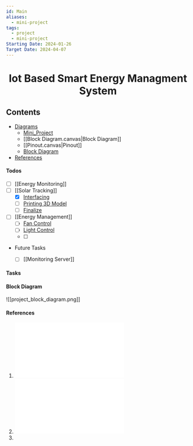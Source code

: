 ```yaml
---
id: Main
aliases:
  - mini-project
tags:
  - project
  - mini-project
Starting Date: 2024-01-26
Target Date: 2024-04-07
---
```

<h1 align="center"> <b>Iot Based Smart Energy Managment System</b></h1>


## Contents
- [Diagrams]()
	- [Mini_Project](Mini_Project.canvas)
	- [[Block Diagram.canvas|Block Diagram]]
	- [[Pinout.canvas|Pinout]]
	- [Block Diagram](#block%20diagram)
- [References](#references)

#### Todos
<!-- TODO: Complete This -->
- [ ] [[Energy Monitoring]] 
- [ ] [[Solar Tracking]]
	- [x] [Interfacing]()
	- [ ] [Printing 3D Model]()
	- [ ] [Finalize]()

- [ ] [[Energy Management]]
    - [ ] [Fan Control]()
    - [ ] [Light Control]()
    - [ ] 
 - Future Tasks
	- [ ] [[Monitoring Server]]



#### Tasks


#### Block Diagram


![[project_block_diagram.png]]

#### References
1. ![17_SI_10_CSDRA2020](17_SI_10_CSDRA2020.pdf)
2. ![Solar Trackng System](Solar%20Trackng%20System.pdf)
3. 
